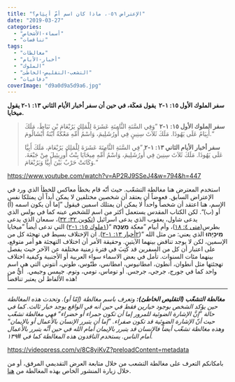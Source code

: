 ```yaml
---
title: "الإعتراض ٠٥٦، ماذا كان اسم أمّ أبِيَام؟"
date: "2019-03-27"
categories: 
  - "أسماء-الأشخاص"
  - "تناقضات"
tags: 
  - "مغالطات"
  - "أخبار-الأيام"
  - "الملوك"
  - "التشعب-التقليص-الخاطئ"
  - "دفاعيات"
coverImage: "d9a0d9a5d9a6.jpg"
---
```


**سفر الملوك الأول ١٥: ١-٢  يقول مَعكَة، في حين أن سفر أخبار الأيام الثاني ١٣: ١-٢ يقول ميخايا.**

> **سفر الملوك الأول ١٥: ١-٢** ”وَفِي السَّنَةِ الثَّامِنَةِ عَشَرَةَ لِلْمَلِكِ يَرُبْعَامَ بْنِ نَبَاطَ، مَلَكَ أَبِيَامُ عَلَى يَهُوذَا. مَلَكَ ثَلاَثَ سِنِينٍ فِي أُورُشَلِيمَ، وَاسْمُ أُمِّهِ مَعْكَةُ ابْنَةُ أَبْشَالُومَ.“
> 
> **سفر أخبار الأيام الثاني ١٣: ١-٢** ”فِي السَّنَةِ الثَّامِنَةَ عَشَرَةَ لِلْمَلِكِ يَرُبْعَامَ، مَلَكَ أَبِيَّا عَلَى يَهُوذَا. مَلَكَ ثَلاَثَ سِنِينَ فِي أُورُشَلِيمَ، وَاسْمُ أُمِّهِ مِيخَايَا بِنْتُ أُورِيئِيلَ مِنْ جَبْعَةَ. وَكَانَتْ حَرْبٌ بَيْنَ أَبِيَّا وَيَرُبْعَامَ.“

https://www.youtube.com/watch?v=AP2RJ9SSeJ4&w=794&h=447

استخدم المعترض هنا مغالطة التشعّب. حيث أنّه قام بخطأ معاكس للخطأ الذي ورد في الإعتراض السابق. فعوضاً أن يعتقد أن شخصين مختلفين لا يمكن أبداً أن يمتلكا نفس الإسم، هنا اعتقد أن شخصاً واحداً لا يمكن أن يمتلك اسمين فيقول ”إما أن يكون اسمه (أ) أو (ب)“. لكن الكتاب المقدس يستعمل أكثر من اسم للشخص عينه كما في بولس الذي يدعى شاول، يعقوب الذي يدعى اسرائيل ([تكوين ٣٢: ٣٢](https://biblia.com/bible/ar-vandyke/Ge32.32))، سمعان الذي يدعى بطرس([متى ٤: ١٨](https://biblia.com/bible/ar-vandyke/Mt4.18))، وأم أبيام ”معكة **מַעֲכָה** “([١ملوك ١٥: ١-٢](https://biblia.com/bible/ar-vandyke/1Ki15.1-2)) التي تدعى أيضاً ”ميخايا **מִיכָיָהוּ** الذي يعني: من مثل الله “([٢أخبار ١٣: ١-٢](https://biblia.com/bible/ar-vandyke/2Cr13.1-2)). ان الإختلاف بسيط في تهجئة كل من الإسمين، لكن لا يوجد تناقض بينهما الآيتين. وحقيقة الأمر أن اختلاف التهجئة هو أمر متوقع، على اعتبار أن كل من السفرين قد كُتِبَ في فترة زمنية مختلفة عن الآخر حيث يفصل بينهما مئات السنوات. تأمل في بعض الاسماء سواء العربية أو الأجنبية وكيفية اختلاف تهجئتها مثل أنطوان، أنطون، امطانيوس، امطانس، طنّوس، طوني، أنتوني التي هي اسم واحد كما في جورج، جرجي، جرجس. أو توماس، تومي، وتوم. جيمس وجيمي.  أيٌّ من هذه الألفاظ لن يعتبر تناقضاً!

* * *

_**مغالطة التشعّب (التقليص الخاطئ):** وتعرف باسم مغالطة (إمّا أو). وتحدث هذه المغالطة حين يؤكد الشخص بوجود خيارين فقط في حين أنه في الواقع يوجد خيار ثالث. كما في حالة ”إنَّ الإشارة الضوئية للمرور إما أن تكون حمراء أو خضراء“ فهي مغالطة تشعّب حيث أنّ الإشارة الضوئية قد تكون صفراء. ”إما أن يتبرر الإنسان بالأعمال أو بالإيمان“ وهذه مغالطة تشعّب أيضاً فالإنسان قد يتبرر بالإيمان أمام الله في حين أنَّه يتبرر بالأعمال أمام الناس. يستخدم الناقدون هذه المغالطة كما في #١٣٩._

https://videopress.com/v/8C8yiKvZ?preloadContent=metadata

بامكانكم التعرف على مغالطة التشعب من خلال متابعة العرض التقديمي المرفق، أو من خلال زيارة المنشور الخاص بهذه المغالطة من [هنا](https://reasonofhope.com/2019/07/25/bifurcation/).
